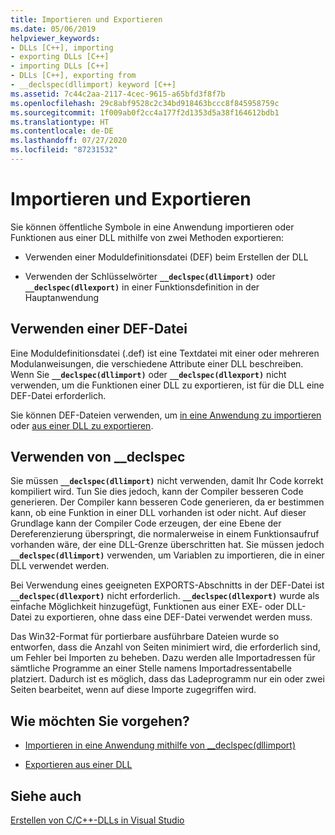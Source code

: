 ```yaml
---
title: Importieren und Exportieren
ms.date: 05/06/2019
helpviewer_keywords:
- DLLs [C++], importing
- exporting DLLs [C++]
- importing DLLs [C++]
- DLLs [C++], exporting from
- __declspec(dllimport) keyword [C++]
ms.assetid: 7c44c2aa-2117-4cec-9615-a65bfd3f8f7b
ms.openlocfilehash: 29c8abf9528c2c34bd918463bccc8f845958759c
ms.sourcegitcommit: 1f009ab0f2cc4a177f2d1353d5a38f164612bdb1
ms.translationtype: HT
ms.contentlocale: de-DE
ms.lasthandoff: 07/27/2020
ms.locfileid: "87231532"
---
```

# <a name="importing-and-exporting"></a>Importieren und Exportieren

Sie können öffentliche Symbole in eine Anwendung importieren oder Funktionen aus einer DLL mithilfe von zwei Methoden exportieren:

- Verwenden einer Moduldefinitionsdatei (DEF) beim Erstellen der DLL

- Verwenden der Schlüsselwörter **`__declspec(dllimport)`** oder **`__declspec(dllexport)`** in einer Funktionsdefinition in der Hauptanwendung

## <a name="using-a-def-file"></a>Verwenden einer DEF-Datei

Eine Moduldefinitionsdatei (.def) ist eine Textdatei mit einer oder mehreren Modulanweisungen, die verschiedene Attribute einer DLL beschreiben. Wenn Sie **`__declspec(dllimport)`** oder **`__declspec(dllexport)`** nicht verwenden, um die Funktionen einer DLL zu exportieren, ist für die DLL eine DEF-Datei erforderlich.

Sie können DEF-Dateien verwenden, um [in eine Anwendung zu importieren](importing-using-def-files.md) oder [aus einer DLL zu exportieren](exporting-from-a-dll-using-def-files.md).

## <a name="using-__declspec"></a>Verwenden von __declspec

Sie müssen **`__declspec(dllimport)`** nicht verwenden, damit Ihr Code korrekt kompiliert wird. Tun Sie dies jedoch, kann der Compiler besseren Code generieren. Der Compiler kann besseren Code generieren, da er bestimmen kann, ob eine Funktion in einer DLL vorhanden ist oder nicht. Auf dieser Grundlage kann der Compiler Code erzeugen, der eine Ebene der Dereferenzierung überspringt, die normalerweise in einem Funktionsaufruf vorhanden wäre, der eine DLL-Grenze überschritten hat. Sie müssen jedoch **`__declspec(dllimport)`** verwenden, um Variablen zu importieren, die in einer DLL verwendet werden.

Bei Verwendung eines geeigneten EXPORTS-Abschnitts in der DEF-Datei ist **`__declspec(dllexport)`** nicht erforderlich. **`__declspec(dllexport)`** wurde als einfache Möglichkeit hinzugefügt, Funktionen aus einer EXE- oder DLL-Datei zu exportieren, ohne dass eine DEF-Datei verwendet werden muss.

Das Win32-Format für portierbare ausführbare Dateien wurde so entworfen, dass die Anzahl von Seiten minimiert wird, die erforderlich sind, um Fehler bei Importen zu beheben. Dazu werden alle Importadressen für sämtliche Programme an einer Stelle namens Importadressentabelle platziert. Dadurch ist es möglich, dass das Ladeprogramm nur ein oder zwei Seiten bearbeitet, wenn auf diese Importe zugegriffen wird.

## <a name="what-do-you-want-to-do"></a>Wie möchten Sie vorgehen?

- [Importieren in eine Anwendung mithilfe von __declspec(dllimport)](importing-into-an-application-using-declspec-dllimport.md)

- [Exportieren aus einer DLL](exporting-from-a-dll.md)

## <a name="see-also"></a>Siehe auch

[Erstellen von C/C++-DLLs in Visual Studio](dlls-in-visual-cpp.md)
